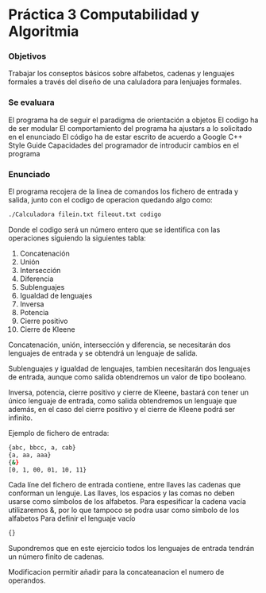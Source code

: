 # Práctica 3 Computabilidad y Algoritmia
### Objetivos
Trabajar los conseptos básicos sobre alfabetos, cadenas y lenguajes formales a
través del diseño de una caluladora para lenjuajes formales.

### Se evaluara
El programa ha de seguir el paradigma de orientación a objetos
El codigo ha de ser modular
El comportamiento del programa ha ajustars a lo solicitado en el enunciado
El código ha de estar escrito de acuerdo a Google C++ Style Guide
Capacidades del programador de introducir cambios en el programa

### Enunciado

El programa recojera de la linea de comandos los fichero de entrada y salida,
junto con el codigo de operacion quedando algo como:

```bash
./Calculadora filein.txt fileout.txt codigo
```

Donde el codigo será un número entero que se identifica con las operaciones
siguiendo la siguientes tabla:
1. Concatenación
2. Unión
3. Intersección
4. Diferencia
5. Sublenguajes
6. Igualdad de lenguajes
7. Inversa
8. Potencia
9. Cierre positivo
10. Cierre de Kleene

Concatenación, unión, intersección y diferencia, se necesitarán dos 
lenguajes de entrada y se obtendrá un lenguaje de salida.

Sublenguajes y igualdad de lenguajes, tambien necesitarán dos lenguajes de
entrada, aunque como salida obtendremos un valor de tipo booleano.

Inversa, potencia, cierre positivo y cierre de Kleene, bastará con tener un
único lenguaje de entrada, como salida obtendremos un lenguaje que además,
en el caso del cierre positivo y el cierre de Kleene podrá ser infinito.

Ejemplo de fichero de entrada:
```bash
{abc, bbcc, a, cab}
{a, aa, aaa}
{&}
[0, 1, 00, 01, 10, 11}
```

Cada líne del fichero de entrada contiene, entre llaves las cadenas que
conforman un lenguje.
Las llaves, los espacios y las comas no deben usarse como símbolos de los 
alfabetos.
Para espesificar la cadena vacía utilizaremos &, por lo que tampoco se podra
usar como simbolo de los alfabetos
Para definir el lenguaje vacío
```bash
{}
```

Supondremos que en este ejercicio todos los lenguajes de entrada tendrán un
número finito de cadenas.

Modificacion permitir añadir para la concateanacion el numero de operandos.
